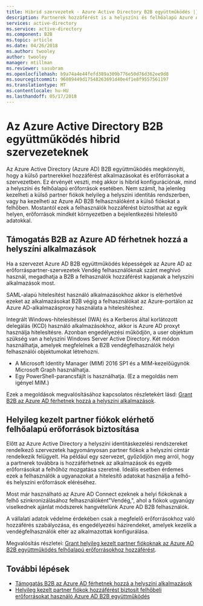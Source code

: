 ```yaml
---
title: Hibrid szervezetek - Azure Active Directory B2B együttműködés |} Microsoft Docs
description: Partnerek hozzáférést is a helyszíni és felhőalapú Azure AD B2B együttműködés erőforrásokhoz.
services: active-directory
ms.service: active-directory
ms.component: B2B
ms.topic: article
ms.date: 04/26/2018
ms.author: twooley
author: twooley
manager: mtillman
ms.reviewer: sasubram
ms.openlocfilehash: b9a74a4e44fefd389a309b776e50d76d362ee9d8
ms.sourcegitcommit: 96089449d17548263691d40e4f1e8f9557561197
ms.translationtype: MT
ms.contentlocale: hu-HU
ms.lasthandoff: 05/17/2018
---
```

# <a name="azure-active-directory-b2b-collaboration-for-hybrid-organizations"></a>Az Azure Active Directory B2B együttműködés hibrid szervezeteknek

Az Azure Active Directory (Azure AD) B2B együttműködés megkönnyíti, hogy a külső partnerekkel hozzáférést alkalmazásokat és erőforrásokat a szervezetben. Ez érvényét veszti, még akkor is hibrid konfigurációnak, mind a helyszíni és felhőalapú erőforrások esetében. Nem számít, ha jelenleg kezelheti a külső partner fiókok helyileg a helyszíni identitás rendszerben, vagy ha kezelheti az Azure AD B2B felhasználóként a külső fiókokat a felhőben. Mostantól ezek a felhasználók hozzáférést biztosíthat az egyik helyen, erőforrások mindkét környezetben a bejelentkezési hitelesítő adatokkal.

## <a name="grant-b2b-users-in-azure-ad-access-to-your-on-premises-apps"></a>Támogatás B2B az Azure AD férhetnek hozzá a helyszíni alkalmazások

Ha a szervezet Azure AD B2B együttműködés képességek az Azure AD az erőforráspartner-szervezetek Vendég felhasználóknak szánt meghívó használ, megadhatja a B2B a felhasználók hozzáférést kapjanak a helyszíni alkalmazások most.

SAML-alapú hitelesítést használó alkalmazásokhoz akkor is elérhetővé ezeket az alkalmazásokat B2B végig a felhasználókat az Azure-portálon az Azure AD-alkalmazásproxy használata a hitelesítéshez.

Integrált Windows-hitelesítéssel (IWA) és a Kerberos által korlátozott delegálás (KCD) használó alkalmazásokhoz, akkor is Azure AD proxyt használja hitelesítésre. Azonban engedélyezési működjön, a user objektum szükség van a helyszíni Windows Server Active Directory. Két módon használhatja, amelyek megfelelnek a B2B vendégfelhasználók helyi felhasználói objektumokat létrehozni.

- A Microsoft Identity Manager (MIM) 2016 SP1 és a MIM-kezelőügynök Microsoft Graph használhatja.
- Egy PowerShell-parancsfájlt is használhatja. (Ez a megoldás nem igényel MIM.)

Ezek a megoldások megvalósításához kapcsolatos részletekért lásd: [Grant B2B az Azure AD férhetnek hozzá a helyszíni alkalmazások](hybrid-cloud-to-on-premises.md).

## <a name="grant-locally-managed-partner-accounts-access-to-cloud-resources"></a>Helyileg kezelt partner fiókok elérhető felhőalapú erőforrások biztosítása

Előtt az Azure Active Directory a helyszíni identitáskezelési rendszereket rendelkező szervezetek hagyományosan partner fiókok a helyszíni címtár rendelkezik felügyelt. Ha például egy szervezet, győződjön meg arról, hogy a partnerek továbbra is hozzáférhetnek az alkalmazások és egyéb erőforrásokat a felhőhöz mozgatása szeretné. Ideális esetben érdemes ezek a felhasználók a ugyanazokat a hitelesítő adatokat használja a felhő- és helyszíni erőforrások eléréséhez. 

Most már használható az Azure AD Connect ezeknek a helyi fiókoknak a felhő szinkronizálásához felhasználóként"Vendég,", ahol a fiókok ugyanúgy viselkednek ajánlat módszerek hangvételünk Azure AD B2B felhasználók.

A vállalati adatok védelme érdekében csak a megfelelő erőforrásokhoz való hozzáférés szabályozása, és engedélyezési házirendeket, amelyek kezelik a vendégfelhasználók eltér az alkalmazottak konfigurálása.

Megvalósítás részletei: [Grant helyileg kezelt partner fiókoknak az Azure AD B2B együttműködés felhőalapú erőforrásokhoz hozzáférést](hybrid-on-premises-to-cloud.md).
 
## <a name="next-steps"></a>További lépések

- [Támogatás B2B az Azure AD férhetnek hozzá a helyszíni alkalmazások](hybrid-cloud-to-on-premises.md)
- [Helyileg kezelt partner fiókok hozzáférést biztosít felhőbeli erőforrásokat használó Azure AD B2B együttműködés](hybrid-on-premises-to-cloud.md)


